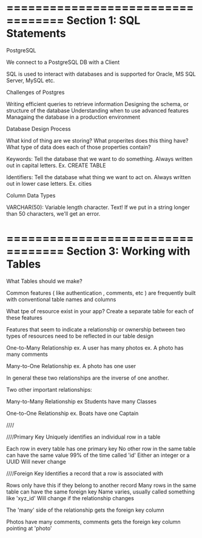 ==================================
Section 1: SQL Statements
==================================

PostgreSQL

We connect to a PostgreSQL DB with a Client

SQL is used to interact with databases and is supported for Oracle, MS SQL Server, MySQL etc.

Challenges of Postgres

Writing efficient queries to retrieve information
Designing the schema, or structure of the database
Understanding when to use advanced features
Managaing the database in a production environment

Database Design Process

What kind of thing are we storing?
What properites does this thing have?
What type of data does each of those properties contain?

Keywords: Tell the database that we want to do something. Always written out in capital letters. Ex. CREATE TABLE

Identifiers: Tell the database what thing we want to act on. Always written out in lower case letters. Ex. cities

Column Data Types

VARCHAR(50): Variable length character. Text! If we put in a string longer than 50 characters, we'll get an error.

==================================
Section 3: Working with Tables
==================================

What Tables should we make?

Common features ( like authentication , comments, etc ) are frequently built with conventional table names and columns

What tpe of resource exist in your app? Create a separate table for each of these features

Features that seem to indicate a relationship or ownership between two types of resources need to be reflected in our table design

One-to-Many Relationship
ex. A user has many photos
ex. A photo has many comments

Many-to-One Relationship
ex. A photo has one user

In general these two relationships are the inverse of one another.

Two other important relationships:

Many-to-Many Relationship
ex Students have many Classes

One-to-One Relationship
ex. Boats have one Captain

////

////Primary Key
Uniquely identifies an individual row in a table

Each row in every table has one primary key
No other row in the same table can have the same value
99% of the time called 'id'
Either an integer or a UUID
Will never change

////Foreign Key
Identifies a record that a row is associated with

Rows only have this if they belong to another record
Many rows in the same table can have the same foreign key
Name varies, usually called something like 'xyz_id'
Will change if the relationship changes

The 'many' side of the relationship gets the foreign key column

Photos have many comments, comments gets the foreign key column pointing at 'photo'
